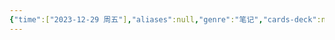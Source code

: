 ```yaml
---
{"time":["2023-12-29 周五"],"aliases":null,"genre":"笔记","cards-deck":null,"tags":["考研/专业课"],"key":"课程","dg-publish":true,"permalink":"/3 项目/考研/随机过程/","dgPassFrontmatter":true,"noteIcon":"","created":"2023-12-29T02:21:49.600+08:00","updated":"2023-12-29T02:22:00.000+08:00"}
---
```


